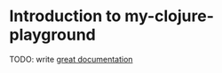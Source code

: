 # Introduction to my-clojure-playground

TODO: write [great documentation](http://jacobian.org/writing/what-to-write/)
